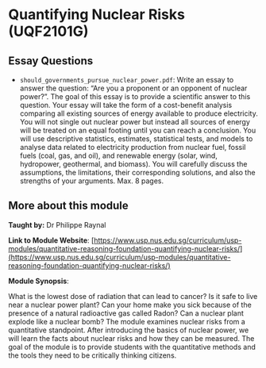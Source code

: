 # Quantifying Nuclear Risks (UQF2101G)

## Essay Questions
- `should_governments_pursue_nuclear_power.pdf`: Write an essay to answer the question: “Are you a proponent or an opponent of nuclear power?”. The goal of this essay is to provide a scientific answer to
this question. Your essay will take the form of a cost-benefit analysis comparing all existing sources of 
energy available to produce electricity. You will not single out nuclear power but instead all sources of
energy will be treated on an equal footing until you can reach a conclusion. You will use descriptive
statistics, estimates, statistical tests, and models to analyse data related to electricity production
from nuclear fuel, fossil fuels (coal, gas, and oil), and renewable energy (solar, wind, hydropower, geothermal, and biomass). You will carefully discuss the assumptions, the limitations, their corresponding
solutions, and also the strengths of your arguments. Max. 8 pages.


## More about this module
**Taught by:** Dr Philippe Raynal

**Link to Module Website**: [https://www.usp.nus.edu.sg/curriculum/usp-modules/quantitative-reasoning-foundation-quantifying-nuclear-risks/](https://www.usp.nus.edu.sg/curriculum/usp-modules/quantitative-reasoning-foundation-quantifying-nuclear-risks/)

**Module Synopsis**:

What is the lowest dose of radiation that can lead to cancer? Is it safe to live near a nuclear power plant? Can your home make you sick because of the presence of a natural radioactive gas called Radon?
Can a nuclear plant explode like a nuclear bomb? 
The module examines nuclear risks from a quantitative standpoint. After introducing the basics of nuclear power, we will learn the facts about nuclear risks and how they can be measured. The goal of the module is to provide students with the quantitative methods and the tools they need to be critically thinking citizens.
